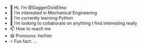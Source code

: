 - 👋 Hi, I’m @DaggerDickElmo
- 👀 I’m interested in Mechanical Engineering
- 🌱 I’m currently learning Python
- 💞️ I’m looking to collaborate on anything I find interesting really
- 📫 How to reach me 
- 😄 Pronouns: he/him
- ⚡ Fun fact: ...

<!---
DaggerDickElmo/DaggerDickElmo is a ✨ special ✨ repository because its `README.md` (this file) appears on your GitHub profile.
You can click the Preview link to take a look at your changes.
--->
